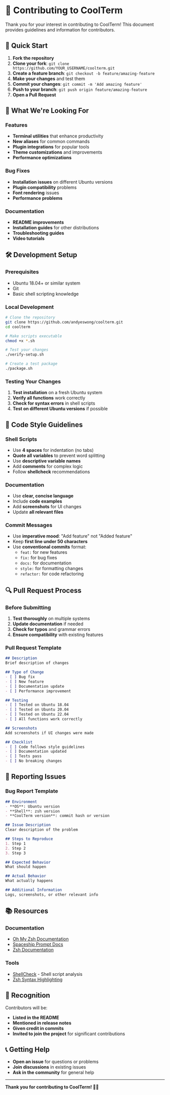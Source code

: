 # 🤝 Contributing to CoolTerm

Thank you for your interest in contributing to CoolTerm! This document provides guidelines and information for contributors.

## 🚀 Quick Start

1. **Fork the repository**
2. **Clone your fork**: `git clone https://github.com/YOUR_USERNAME/coolterm.git`
3. **Create a feature branch**: `git checkout -b feature/amazing-feature`
4. **Make your changes** and test them
5. **Commit your changes**: `git commit -m 'Add amazing feature'`
6. **Push to your branch**: `git push origin feature/amazing-feature`
7. **Open a Pull Request**

## 🎯 What We're Looking For

### Features
- **Terminal utilities** that enhance productivity
- **New aliases** for common commands
- **Plugin integrations** for popular tools
- **Theme customizations** and improvements
- **Performance optimizations**

### Bug Fixes
- **Installation issues** on different Ubuntu versions
- **Plugin compatibility** problems
- **Font rendering** issues
- **Performance problems**

### Documentation
- **README improvements**
- **Installation guides** for other distributions
- **Troubleshooting guides**
- **Video tutorials**

## 🛠️ Development Setup

### Prerequisites
- Ubuntu 18.04+ or similar system
- Git
- Basic shell scripting knowledge

### Local Development
```bash
# Clone the repository
git clone https://github.com/andyeswong/coolterm.git
cd coolterm

# Make scripts executable
chmod +x *.sh

# Test your changes
./verify-setup.sh

# Create a test package
./package.sh
```

### Testing Your Changes
1. **Test installation** on a fresh Ubuntu system
2. **Verify all functions** work correctly
3. **Check for syntax errors** in shell scripts
4. **Test on different Ubuntu versions** if possible

## 📝 Code Style Guidelines

### Shell Scripts
- Use **4 spaces** for indentation (no tabs)
- **Quote all variables** to prevent word splitting
- Use **descriptive variable names**
- Add **comments** for complex logic
- Follow **shellcheck** recommendations

### Documentation
- Use **clear, concise language**
- Include **code examples**
- Add **screenshots** for UI changes
- Update **all relevant files**

### Commit Messages
- Use **imperative mood**: "Add feature" not "Added feature"
- Keep **first line under 50 characters**
- Use **conventional commits** format:
  - `feat:` for new features
  - `fix:` for bug fixes
  - `docs:` for documentation
  - `style:` for formatting changes
  - `refactor:` for code refactoring

## 🔍 Pull Request Process

### Before Submitting
1. **Test thoroughly** on multiple systems
2. **Update documentation** if needed
3. **Check for typos** and grammar errors
4. **Ensure compatibility** with existing features

### Pull Request Template
```markdown
## Description
Brief description of changes

## Type of Change
- [ ] Bug fix
- [ ] New feature
- [ ] Documentation update
- [ ] Performance improvement

## Testing
- [ ] Tested on Ubuntu 18.04
- [ ] Tested on Ubuntu 20.04
- [ ] Tested on Ubuntu 22.04
- [ ] All functions work correctly

## Screenshots
Add screenshots if UI changes were made

## Checklist
- [ ] Code follows style guidelines
- [ ] Documentation updated
- [ ] Tests pass
- [ ] No breaking changes
```

## 🐛 Reporting Issues

### Bug Report Template
```markdown
## Environment
- **OS**: Ubuntu version
- **Shell**: zsh version
- **CoolTerm version**: commit hash or version

## Issue Description
Clear description of the problem

## Steps to Reproduce
1. Step 1
2. Step 2
3. Step 3

## Expected Behavior
What should happen

## Actual Behavior
What actually happens

## Additional Information
Logs, screenshots, or other relevant info
```

## 📚 Resources

### Documentation
- [Oh My Zsh Documentation](https://ohmyz.sh/)
- [Spaceship Prompt Docs](https://spaceship-prompt.sh/)
- [Zsh Documentation](https://zsh.sourceforge.io/Doc/)

### Tools
- [ShellCheck](https://www.shellcheck.net/) - Shell script analysis
- [Zsh Syntax Highlighting](https://github.com/zsh-users/zsh-syntax-highlighting)

## 🎉 Recognition

Contributors will be:
- **Listed in the README**
- **Mentioned in release notes**
- **Given credit in commits**
- **Invited to join the project** for significant contributions

## 📞 Getting Help

- **Open an issue** for questions or problems
- **Join discussions** in existing issues
- **Ask in the community** for general help

---

**Thank you for contributing to CoolTerm! 🚀✨**
